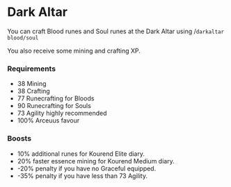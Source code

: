 # Dark Altar

You can craft Blood runes and Soul runes at the Dark Altar using /`darkaltar blood/soul`

You also receive some mining and crafting XP.

### Requirements

* 38 Mining
* 38 Crafting
* 77 Runecrafting for Bloods
* 90 Runecrafting for Souls
* 73 Agility highly recommended
* 100% Arceuus favour

### Boosts

* 10% additional runes for Kourend Elite diary.
* 20% faster essence mining for Kourend Medium diary.
* \-20% penalty if you have no Graceful equipped.
* \-35% penalty if you have less than 73 Agility.
